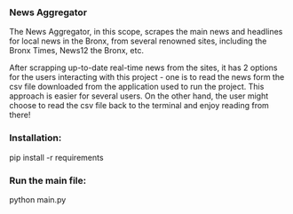 ### News Aggregator

The News Aggregator, in this scope, scrapes the main news and headlines for local news in the Bronx, from several renowned sites, including the Bronx Times, News12 the Bronx, etc. 


After scrapping up-to-date real-time news from the sites, it has 2 options for the users interacting with this project - one is to read the news form the csv file downloaded from the application used to run the project. This approach is easier for several users. On the other hand, the user might choose to read the csv file back to the terminal and enjoy reading from there!


### Installation:
pip install -r requirements


### Run the main file:
python main.py